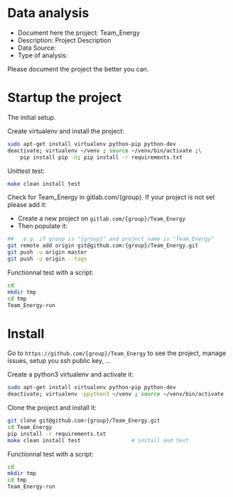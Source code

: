# Data analysis
- Document here the project: Team_Energy
- Description: Project Description
- Data Source:
- Type of analysis:

Please document the project the better you can.

# Startup the project

The initial setup.

Create virtualenv and install the project:
```bash
sudo apt-get install virtualenv python-pip python-dev
deactivate; virtualenv ~/venv ; source ~/venv/bin/activate ;\
    pip install pip -U; pip install -r requirements.txt
```

Unittest test:
```bash
make clean install test
```

Check for Team_Energy in gitlab.com/{group}.
If your project is not set please add it:

- Create a new project on `gitlab.com/{group}/Team_Energy`
- Then populate it:

```bash
##   e.g. if group is "{group}" and project_name is "Team_Energy"
git remote add origin git@github.com:{group}/Team_Energy.git
git push -u origin master
git push -u origin --tags
```

Functionnal test with a script:

```bash
cd
mkdir tmp
cd tmp
Team_Energy-run
```

# Install

Go to `https://github.com/{group}/Team_Energy` to see the project, manage issues,
setup you ssh public key, ...

Create a python3 virtualenv and activate it:

```bash
sudo apt-get install virtualenv python-pip python-dev
deactivate; virtualenv -ppython3 ~/venv ; source ~/venv/bin/activate
```

Clone the project and install it:

```bash
git clone git@github.com:{group}/Team_Energy.git
cd Team_Energy
pip install -r requirements.txt
make clean install test                # install and test
```
Functionnal test with a script:

```bash
cd
mkdir tmp
cd tmp
Team_Energy-run
```
